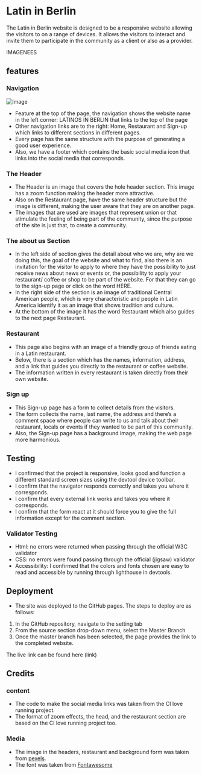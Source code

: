# Latin in Berlin

The Latin in Berlin website is designed to be a responsive website allowing the visitors to on a range of devices. It allows the visitors to interact and invite them to participate in the community as a client or also as a provider.

IMAGENEES


## features

### Navigation
![image](https://github.com/iweinacker/latinb/assets/130374663/2366b2e4-da23-40af-b8f7-1868c3173425)

- Feature at the top of the page, the navigation shows the website name in the left corner: LATINOS IN BERLIN that links to the top of the page
- Other navigation links are to the right: Home, Restaurant and Sign-up which links to different sections in different pages.
- Every page has the same structure with the purpose of generating a good user experience.
- Also, we have a footer which contains the basic social media icon that links into the social media that corresponds.

### The Header

- The Header is an image that covers the hole header section. This image has a zoom function making the header more attractive. 
- Also on the Restaurant page, have the same header structure but the image is different, making the user aware that they are on another page.
- The images that are used are images that represent union or that stimulate the feeling of being part of the community, since the purpose of the site is just that, to create a community.

### The about us Section 

- In the left side of section gives the detail about who we are, why are we doing this, the goal of the website and what to find, also there is an invitation for the visitor to apply to where they have the possibility to just receive news about news or events or, the possibility to apply your restaurant/ coffee or shop to be part of the website. For that they can go to the sign-up page or click on the word HERE.
- In the right side of the section is an image of traditional Central American people, which is very characteristic and people in Latin America identify it as an image that shows tradition and culture.
- At the bottom of the image it has the word Restaurant which also guides to the next page Restaurant.

### Restaurant
 - This page also begins with an image of a friendly group of friends eating in a Latin restaurant. 
 - Below, there is a section which has the names, information, address, and a link that guides you directly to the restaurant or coffee website. 
 - The information written in every restaurant is taken directly from their own website.

### Sign up
- This Sign-up page has a form to collect details from the visitors.
- The form collects the name, last name, the address and there’s a comment space where people can write to us and talk about their restaurant, locals or events if they wanted to be part of this community.
- Also, the Sign-up page has a background image, making the web page more harmonious. 

## Testing

- I confirmed that the project is responsive, looks good and function a different standard screen sizes using the devtool device toolbar.
- I confirm that the navigator responds correctly and takes you where it corresponds.
- I confirm that every external link works and takes you where it corresponds.
- I confirm that the form react at it should force you to give the full information except for the comment section.

### Validator Testing

- Html: no errors were returned when passing through the official W3C validator
- CSS: no errors were found passing through the official (jigsaw) validator
- Accessibility: I confirmed that the colors and fonts chosen are easy to read and accessible by running through lighthouse in devtools.

## Deployment

- The site was deployed to the GitHub pages. The steps to deploy are as follows:
1. In the GitHub repository, navigate to the setting tab
2. From the source section drop-down menu, select the Master Branch
3. Once the master branch has been selected, the page provides the link to the completed website.

The live link can be found here (link)

## Credits

### content
- The code to make the social media links was taken from the CI love running project.
- The format of zoom effects, the head, and the restaurant section are based on the CI love running project too.

### Media 
- The image in the headers, restaurant and background form was taken from [pexels](https://www.pexels.com/).
- The font was taken from [Fontawesome](https://fontawesome.com/)
